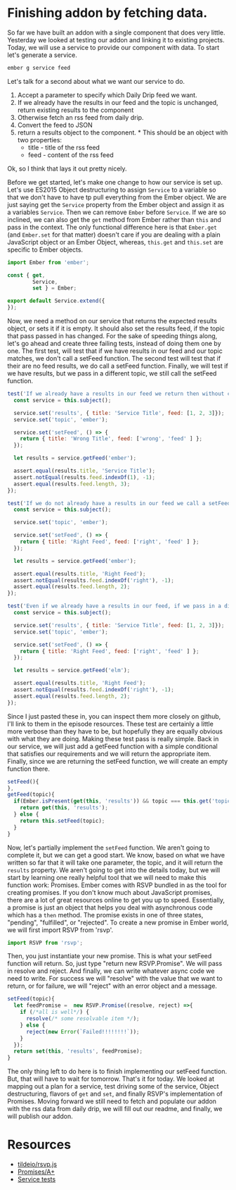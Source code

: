 # Finishing addon by fetching data.

So far we have built an addon with a single component that does very little. Yesterday we looked at testing our addon and linking it to existing projects. Today, we will use a service to provide our component with data. To start let's generate a service.

```sh
ember g service feed
```

Let's talk for a second about what we want our service to do.

  1. Accept a parameter to specify which Daily Drip feed we want.
  2. If we already have the results in our feed and the topic is unchanged, return existing results to the component
  3. Otherwise fetch an rss feed from daily drip.
  4. Convert the feed to JSON
  5. return a results object to the component.
    * This should be an object with two properties:
      * title - title of the rss feed
      * feed - content of the rss feed

Ok, so I think that lays it out pretty nicely.

Before we get started, let's make one change to how our service is set up. Let's use ES2015 Object destructuring to assign `Service` to a variable so that we don't have to have tp pull everything from the Ember object. We are just saying get the `Service` property from the Ember object and assign it as a variables `Service`. Then we can remove `Ember` before `Service`. If we are so inclined, we can also get the `get` method from Ember rather than `this` and pass in the context. The only functional difference here is that `Ember.get` (and `Ember.set` for that matter) doesn't care if you are dealing with a plain JavaScript object or an Ember Object, whereas, `this.get` and `this.set` are specific to Ember objects.

```JavaScript
import Ember from 'ember';

const { get,
        Service,
        set } = Ember;

export default Service.extend({
});
```

Now, we need a method on our service that returns the expected results object, or sets it if it is empty. It should also set the results feed, if the topic that pass passed in has changed. For the sake of speeding things along, let's go ahead and create three failing tests, instead of doing them one by one. The first test, will test that if we have results in our feed and our topic matches, we don't call a setFeed function. The second test will test that if their are no feed results, we do call a setFeed function. Finally, we will test if we have results, but we pass in a different topic, we still call the setFeed function.

```JavaScript
test('If we already have a results in our feed we return then without calling get setFeed Function', function(assert) {
  const service = this.subject();

  service.set('results', { title: 'Service Title', feed: [1, 2, 3]});
  service.set('topic', 'ember');

  service.set('setFeed', () => {
    return { title: 'Wrong Title', feed: ['wrong', 'feed' ] };
  });

  let results = service.getFeed('ember');

  assert.equal(results.title, 'Service Title');
  assert.notEqual(results.feed.indexOf(1), -1);
  assert.equal(results.feed.length, 3);
});

test('If we do not already have a results in our feed we call a setFeed Function which returns them', function(assert) {
  const service = this.subject();

  service.set('topic', 'ember');

  service.set('setFeed', () => {
    return { title: 'Right Feed', feed: ['right', 'feed' ] };
  });

  let results = service.getFeed('ember');

  assert.equal(results.title, 'Right Feed');
  assert.notEqual(results.feed.indexOf('right'), -1);
  assert.equal(results.feed.length, 2);
});

test('Even if we already have a results in our feed, if we pass in a different feed we still call a setFeed Function which returns the new feed', function(assert) {
  const service = this.subject();

  service.set('results', { title: 'Service Title', feed: [1, 2, 3]});
  service.set('topic', 'ember');

  service.set('setFeed', () => {
    return { title: 'Right Feed', feed: ['right', 'feed' ] };
  });

  let results = service.getFeed('elm');

  assert.equal(results.title, 'Right Feed');
  assert.notEqual(results.feed.indexOf('right'), -1);
  assert.equal(results.feed.length, 2);
});
```

Since I just pasted these in, you can inspect them more closely on github, I'll link to them in the episode resources. These test are certainly a little more verbose than they have to be, but hopefully they are equally obvious with what they are doing. Making these test pass is really simple. Back in our service, we will just add a getFeed function with a simple conditional that satisfies our requirements and we will return the appropriate item. Finally, since we are returning the setFeed function, we will create an empty function there.

```JavaScript
setFeed(){
},
getFeed(topic){
  if(Ember.isPresent(get(this, 'results')) && topic === this.get('topic')){
    return get(this, 'results');
  } else {
    return this.setFeed(topic);
  }
}
```

Now, let's partially implement the `setFeed` function. We aren't going to complete it, but we can get a good start. We know, based on what we have written so far that it will take one parameter, the topic, and it will return the `results` property. We aren't going to get into the details today, but we will start by learning one really helpful tool that we will need to make this function work: Promises. Ember comes with RSVP bundled in as the tool for creating promises. If you don't know much about JavaScript promises, there are a lot of great resources online to get you up to speed. Essentially, a promise is just an object that helps you deal with asynchronous code which has a `then` method. The promise exists in one of three states, "pending", "fulfilled", or "rejected". To create a new promise in Ember world, we will first import RSVP from 'rsvp'.

```JavaScript
import RSVP from 'rsvp';
```

Then, you just instantiate your new promise. This is what your setFeed function will return. So, just type "return new RSVP.Promise". We will pass in resolve and reject. And finally, we can write whatever async code we need to write. For success we will "resolve" with the value that we want to return, or for failure, we will "reject" with an error object and a message.

```JavaScript
setFeed(topic){
  let feedPromise =  new RSVP.Promise((resolve, reject) =>{
    if (/*all is well*/) {
      resolve(/* some resolvable item */);
    } else {
      reject(new Error(`Failed!!!!!!!!`));
    }
  });
  return set(this, 'results', feedPromise);
}
```

The only thing left to do here is to finish implementing our setFeed function. But, that will have to wait for tomorrow. That's it for today. We looked at mapping out a plan for a service, test driving some of the service, Object destructuring, flavors of `get` and `set`, and finally RSVP's implementation of Promises. Moving forward we still need to fetch and populate our addon with the rss data from daily drip, we will fill out our readme, and finally, we will publish our addon.

# Resources

* [tildeio/rsvp.js](https://github.com/tildeio/rsvp.js/)
* [Promises/A+](https://promisesaplus.com/)
* [Service tests](https://github.com/baroquon/ember-daily-drip-feed/blob/007.4_complete/tests/unit/services/feed-test.js)
